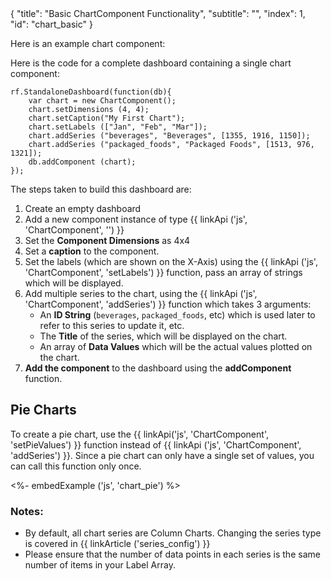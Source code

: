 <meta>
{
	"title": "Basic ChartComponent Functionality",
	"subtitle": "",
  "index": 1,
  "id": "chart_basic"
}
</meta>

Here is an example chart component:

Here is the code for a complete dashboard containing a single chart component:
~~~
rf.StandaloneDashboard(function(db){
    var chart = new ChartComponent();
    chart.setDimensions (4, 4);
    chart.setCaption("My First Chart"); 
    chart.setLabels (["Jan", "Feb", "Mar"]);
    chart.addSeries ("beverages", "Beverages", [1355, 1916, 1150]);
    chart.addSeries ("packaged_foods", "Packaged Foods", [1513, 976, 1321]);
    db.addComponent (chart);
});
~~~

The steps taken to build this dashboard are:

1. Create an empty dashboard
2. Add a new component instance of type {{ linkApi ('js', 'ChartComponent', '') }}
3. Set the **Component Dimensions** as 4x4
4. Set a **caption** to the component.
5. Set the labels (which are shown on the X-Axis) using the {{ linkApi ('js', 'ChartComponent', 'setLabels') }} function, pass an array of strings which will be displayed.
6. Add multiple series to the chart, using the {{ linkApi ('js', 'ChartComponent', 'addSeries') }} function which takes 3 arguments:
   * An **ID String** (`beverages`, `packaged_foods`, etc) which is used later to refer to this series to update it, etc.
   * The **Title** of the series, which will be displayed on the chart.
   * An array of **Data Values** which will be the actual values plotted on the chart.
7. **Add the component** to the dashboard using the **addComponent** function.

## Pie Charts

To create a pie chart, use the {{ linkApi('js', 'ChartComponent', 'setPieValues') }} function instead of {{ linkApi ('js', 'ChartComponent', 'addSeries') }}. Since a pie chart can only have a single set of values, you can call this function only once.

<%- embedExample ('js', 'chart_pie') %>

### Notes:

* By default, all chart series are Column Charts. Changing the series type is covered in {{ linkArticle ('series_config') }}
* Please ensure that the number of data points in each series is the same number of items in  your Label Array.
